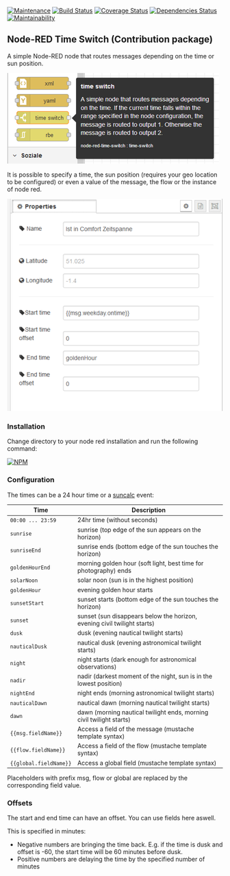 [![Maintenance][maintenance-image]][maintenance-url] 
[![Build Status][travis-image]][travis-url] 
[![Coverage Status][coveralls-image]][coveralls-url] 
[![Dependencies Status][david-image]][david-url]
[![Maintainability][codeclimate-image]][codeclimate-url]

[maintenance-image]:https://img.shields.io/badge/Maintained%3F-yes-green.svg
[maintenance-url]:https://github.com/devRoemer/node-red-contrib-time-switch/graphs/commit-activity
[travis-image]:https://travis-ci.com/devRoemer/node-red-contrib-time-switch.svg?branch=master
[travis-url]:https://travis-ci.com/devRoemer/node-red-contrib-time-switch
[coveralls-image]:https://coveralls.io/repos/github/devRoemer/node-red-contrib-time-switch/badge.svg?branch=master
[coveralls-url]:https://coveralls.io/github/devRoemer/node-red-contrib-time-switch?branch=master
[david-image]:https://david-dm.org/devRoemer/node-red-contrib-time-switch.svg
[david-url]:https://david-dm.org/devRoemer/node-red-contrib-time-switch
[codeclimate-image]:https://img.shields.io/codeclimate/maintainability/devRoemer/node-red-contrib-time-switch
[codeclimate-url]:https://codeclimate.com/github/devRoemer/node-red-contrib-time-switch


## Node-RED Time Switch (Contribution package)

A simple Node-RED node that routes messages depending on the time or sun position.

![Node](https://raw.githubusercontent.com/devRoemer/node-red-contrib-time-switch/master/screenshots/screenshot_node.png)

It is possible to specify a time, the sun position (requires your geo location to be configured) or even a value of the message, the flow or the instance of node red.

![Config](https://raw.githubusercontent.com/devRoemer/node-red-contrib-time-switch/master/screenshots/screenshot_config.png)


### Installation
 
Change directory to your node red installation and run the following command:

[![NPM](https://nodei.co/npm/node-red-contrib-time-switch.png)](https://nodei.co/npm/node-red-contrib-time-switch/)

 
### Configuration 
    
The times can be a 24 hour time or a [suncalc](https://github.com/mourner/suncalc) event:


| Time        | Description                                                              |
| --------------- | ------------------------------------------------------------------------ |
| `00:00 ... 23:59`       | 24hr time (without seconds)                    |
| `sunrise`       | sunrise (top edge of the sun appears on the horizon)                     |
| `sunriseEnd`    | sunrise ends (bottom edge of the sun touches the horizon)                |
| `goldenHourEnd` | morning golden hour (soft light, best time for photography) ends         |
| `solarNoon`     | solar noon (sun is in the highest position)                              |
| `goldenHour`    | evening golden hour starts                                               |
| `sunsetStart`   | sunset starts (bottom edge of the sun touches the horizon)               |
| `sunset`        | sunset (sun disappears below the horizon, evening civil twilight starts) |
| `dusk`          | dusk (evening nautical twilight starts)                                  |
| `nauticalDusk`  | nautical dusk (evening astronomical twilight starts)                     |
| `night`         | night starts (dark enough for astronomical observations)                 |
| `nadir`         | nadir (darkest moment of the night, sun is in the lowest position)       |
| `nightEnd`      | night ends (morning astronomical twilight starts)                        |
| `nauticalDawn`  | nautical dawn (morning nautical twilight starts)                         |
| `dawn`          | dawn (morning nautical twilight ends, morning civil twilight starts)     |
| `{{msg.fieldName}}`       | Access a field of the message (mustache template syntax)       |
| `{{flow.fieldName}}`       | Access a field of the flow (mustache template syntax)       |
| `{{global.fieldName}}`       | Access a global field (mustache template syntax)       |

Placeholders with prefix msg, flow or global are replaced by the corresponding field value.

### Offsets

The start and end time can have an offset. You can use fields here aswell.

This is specified in minutes:
- Negative numbers are bringing the time back. E.g. if the time is dusk and offset is -60, the start time will be 60 minutes before dusk.
- Positive numbers are delaying the time by the specified number of minutes
